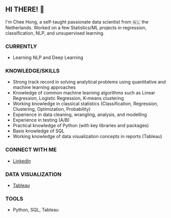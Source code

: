 ## HI THERE! 👋

I'm Chee Hong, a self-taught passionate data scientist from 🇳🇱 the Netherlands. Worked on a few Statistics/ML projects in regression, classification, NLP, and unsupervised learning.

### CURRENTLY

* Learning NLP and Deep Learning

### KNOWLEDGE/SKILLS

* Strong track record in solving analytical problems using quantitative and machine learning approaches
* Knowledge of common machine learning algorithms such as Linear Regression, Logistic Regression, K-means clustering
* Working knowledge in classical statistics (Classification, Regression, Clustering, Optimization, Probability)
* Experience in data cleaning, wrangling, analysis, and modelling
* Experience in testing (A/B)
* Practical knowledge of Python (with key libraries and packages)
* Basis knowledge of SQL
* Working knowledge of data visualization concepts in reports (Tableau) 

### CONNECT WITH ME

* [LinkedIn](https://www.linkedin.com/in/chee-hong-lam-9a80171b6/)

### DATA VISUALIZATION

* [Tableau](https://public.tableau.com/app/profile/kelvin.lam6956)

### TOOLS

* Python, SQL, Tableau
